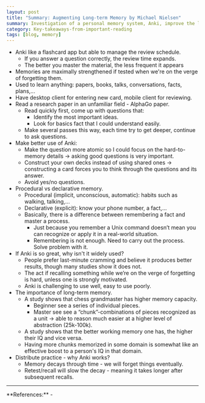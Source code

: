 ```yaml
---
layout: post
title: "Summary: Augmenting Long-term Memory by Michael Nielsen"
summary: Investigation of a personal memory system, Anki, improve the long-term memory.
category: Key-takeaways-from-important-reading
tags: [blog, memory]
---
```


- Anki like a flashcard app but able to manage the review schedule.
  - If you answer a question correctly, the review time expands.
  - The better you master the material, the less frequent it appears
- Memories are maximally strengthened if tested when we're on the verge of forgetting them.
- Used to learn anything: papers, books, talks, conversations, facts, plans,...
- Have desktop client for entering new card, mobile client for reviewing.
- Read a research paper in an unfamiliar field - AlphaGo paper.
  - Read quickly first, come up with questions that:
    - Identify the most important ideas.
    - Look for basics fact that I could understand easily.
  - Make several passes this way, each time try to get deeper, continue to ask questions.
- Make better use of Anki:
  - Make the question more atomic so I could focus on the hard-to-memory details -> asking good questions is very important.
  - Construct your own decks instead of using shared ones -> constructing a card forces you to think through the questions and its answer.
  - Avoid yes/no questions.
- Procedural vs declarative memory.
  - Procedural (implicit, unconscious, automatic): habits such as walking, talking,...
  - Declarative (explicit): know your phone number, a fact,...
  - Basically, there is a difference between remembering a fact and master a process.
    - Just because you remember a Unix command doesn’t mean you can recognize or apply it in a real-world situation.
    - Remembering is not enough. Need to carry out the process. Solve problem with it. 
- If Anki is so great, why isn't it widely used?
  - People prefer last-minute cramming and believe it produces better results, though many studies show it does not.
  - The act if recalling something while we’re on the verge of forgetting is hard, unless one is strongly motivated.
  - Anki is challenging to use well, easy to use poorly.
- The importance of long-term memory.
  - A study shows that chess grandmaster has higher memory capacity.
    - Beginner see a series of individual pieces.
    - Master see see a “chunk”-combinations of pieces recognized as a unit -> able to reason much easier at a higher level of abstraction (25k-100k).
  - A study shows that the better working memory one has, the higher their IQ and vice versa.
  - Having more chunks memorized in some domain is somewhat like an effective boost to a person's IQ in that domain.
- Distribute practice - why Anki works?
  - Memory decays through time - we will forget things eventually.
  - Retest/recall will slow the decay - meaning it takes longer after subsequent recalls.

<hr>
**References:**
- <http://augmentingcognition.com/ltm.html>
